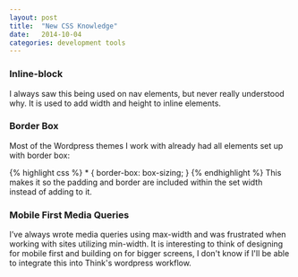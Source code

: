 ```yaml
---
layout: post
title:  "New CSS Knowledge"
date:   2014-10-04 
categories: development tools
---
```

<h3>Inline-block</h3>
<p>I always saw this being used on nav elements, but never really understood why. It is used to add width and height to inline elements.</p>
<h3>Border Box</h3>
<p>Most of the Wordpress themes I work with already had all elements set up with border box:</p>
{% highlight css %}
* {
	border-box: box-sizing;
}
{% endhighlight %}
This makes it so the padding and border are included within the set width instead of adding to it.
<h3>Mobile First Media Queries</h3>
<p>I’ve always wrote media queries using max-width and was frustrated when working with sites utilizing min-width. It is interesting to think of designing for mobile first and building on for bigger screens, I don't know if I'll be able to integrate this into Think's wordpress workflow.</p>





